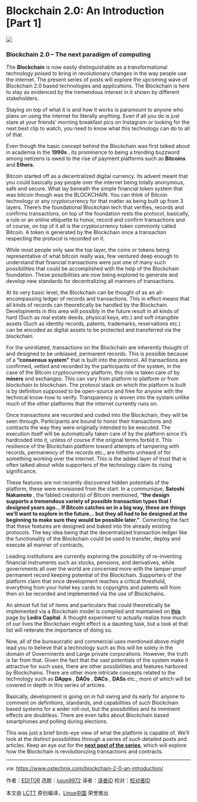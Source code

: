 [#]: collector: (lujun9972)
[#]: translator: ( )
[#]: reviewer: ( )
[#]: publisher: ( )
[#]: url: ( )
[#]: subject: (Blockchain 2.0: An Introduction [Part 1])
[#]: via: (https://www.ostechnix.com/blockchain-2-0-an-introduction/)
[#]: author: (EDITOR https://www.ostechnix.com/author/editor/)

Blockchain 2.0: An Introduction [Part 1]
======

![](https://www.ostechnix.com/wp-content/uploads/2019/03/blockchain-introduction-720x340.png)

### Blockchain 2.0 – The next paradigm of computing

The **Blockchain** is now easily distinguishable as a transformational technology poised to bring in revolutionary changes in the way people use the internet. The present series of posts will explore the upcoming wave of Blockchain 2.0 based technologies and applications. The Blockchain is here to stay as evidenced by the tremendous interest in it shown by different stakeholders.

Staying on top of what it is and how it works is paramount to anyone who plans on using the internet for literally anything. Even if all you do is just stare at your friends’ morning breakfast pics on Instagram or looking for the next best clip to watch, you need to know what this technology can do to all of that.

Even though the basic concept behind the Blockchain was first talked about in academia in the **1990s** , its prominence to being a trending buzzword among netizens is owed to the rise of payment platforms such as **Bitcoins** and **Ethers**.

Bitcoin started off as a decentralized digital currency. Its advent meant that you could basically pay people over the internet being totally anonymous, safe and secure. What lay beneath the simple financial token system that was bitcoin though was the BLOCKCHAIN. You can think of Bitcoin technology or any cryptocurrency for that matter as being built up from 3 layers. There’s the foundational Blockchain tech that verifies, records and confirms transactions, on top of the foundation rests the protocol, basically, a rule or an online etiquette to honor, record and confirm transactions and of course, on top of it all is the cryptocurrency token commonly called Bitcoin. A token is generated by the Blockchain once a transaction respecting the protocol is recorded on it.

While most people only saw the top layer, the coins or tokens being representative of what bitcoin really was, few ventured deep enough to understand that financial transactions were just one of many such possibilities that could be accomplished with the help of the Blockchain foundation. These possibilities are now being explored to generate and develop new standards for decentralizing all manners of transactions.

At its very basic level, the Blockchain can be thought of as an all-encompassing ledger of records and transactions. This in effect means that all kinds of records can theoretically be handled by the Blockchain. Developments in this area will possibly in the future result in all kinds of hard (Such as real estate deeds, physical keys, etc.) and soft intangible assets (Such as identity records, patents, trademarks, reservations etc.) can be encoded as digital assets to be protected and transferred via the blockchain.

For the uninitiated, transactions on the Blockchain are inherently thought of and designed to be unbiased, permanent records. This is possible because of a **“consensus system”** that is built into the protocol. All transactions are confirmed, vetted and recorded by the participants of the system, in the case of the Bitcoin cryptocurrency platform, this role is taken care of by **miners** and exchanges. This can vary from platform to platform or from blockchain to blockchain. The protocol stack on which the platform is built is by definition supposed to be open-source and free for anyone with the technical know-how to verify. Transparency is woven into the system unlike much of the other platforms that the internet currently runs on.

Once transactions are recorded and coded into the Blockchain, they will be seen through. Participants are bound to honor their transactions and contracts the way they were originally intended to be executed. The execution itself will be automatically taken care of by the platform since it’s hardcoded into it, unless of course if the original terms forbid it. This resilience of the Blockchain platform toward attempts of tampering with records, permanency of the records etc., are hitherto unheard of for something working over the internet. This is the added layer of trust that is often talked about while supporters of the technology claim its rising significance.

These features are not recently discovered hidden potentials of the platform, these were envisioned from the start. In a communique, **Satoshi Nakamoto** , the fabled creator(s) of Bitcoin mentioned, **“the design supports a tremendous variety of possible transaction types that I designed years ago… If Bitcoin catches on in a big way, these are things we’ll want to explore in the future… but they all had to be designed at the beginning to make sure they would be possible later.”**. Cementing the fact that these features are designed and baked into the already existing protocols. The key idea being that the decentralized transaction ledger like the functionality of the Blockchain could be used to transfer, deploy and execute all manner of contracts.

Leading institutions are currently exploring the possibility of re-inventing financial instruments such as stocks, pensions, and derivatives, while governments all over the world are concerned more with the tamper-proof permanent record keeping potential of the Blockchain. Supporters of the platform claim that once development reaches a critical threshold, everything from your hotel key cards to copyrights and patents will from then on be recorded and implemented via the use of Blockchains.

An almost full list of items and particulars that could theoretically be implemented via a Blockchain model is compiled and maintained on [**this**][1] page by **Ledra Capital**. A thought experiment to actually realize how much of our lives the Blockchain might effect is a daunting task, but a look at that list will reiterate the importance of doing so.

Now, all of the bureaucratic and commercial uses mentioned above might lead you to believe that a technology such as this will be solely in the domain of Governments and Large private corporations. However, the truth is far from that. Given the fact that the vast potentials of the system make it attractive for such uses, there are other possibilities and features harbored by Blockchains. There are other more intricate concepts related to the technology such as **DApps** , **DAOs** , **DACs** , **DASs** etc., more of which will be covered in depth in this series of articles.

Basically, development is going on in full swing and its early for anyone to comment on definitions, standards, and capabilities of such Blockchain based systems for a wider roll-out, but the possibilities and its imminent effects are doubtless. There are even talks about Blockchain based smartphones and polling during elections.

This was just a brief birds-eye view of what the platform is capable of. We’ll look at the distinct possibilities through a series of such detailed posts and articles. Keep an eye out for the [**next post of the series**][2], which will explore how the Blockchain is revolutionizing transactions and contracts.



--------------------------------------------------------------------------------

via: https://www.ostechnix.com/blockchain-2-0-an-introduction/

作者：[EDITOR][a]
选题：[lujun9972][b]
译者：[译者ID](https://github.com/译者ID)
校对：[校对者ID](https://github.com/校对者ID)

本文由 [LCTT](https://github.com/LCTT/TranslateProject) 原创编译，[Linux中国](https://linux.cn/) 荣誉推出

[a]: https://www.ostechnix.com/author/editor/
[b]: https://github.com/lujun9972
[1]: http://ledracapital.com/blog/2014/3/11/bitcoin-series-24-the-mega-master-blockchain-list
[2]: https://www.ostechnix.com/blockchain-2-0-revolutionizing-the-financial-system/
